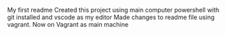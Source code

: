 My first readme
Created this project using main computer powershell with git installed and vscode as my editor
Made changes to readme file using vagrant. 
Now on Vagrant as main machine
